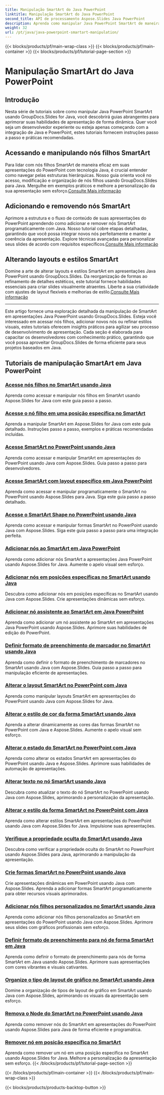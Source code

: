```yaml
---
title: Manipulação SmartArt do Java PowerPoint
linktitle: Manipulação SmartArt do Java PowerPoint
second_title: API de processamento Aspose.Slides Java PowerPoint
description: Aprenda como manipular Java PowerPoint SmartArt de maneira eficaz com tutoriais GroupDocs.Slides para Java. Acesse nós filhos, adicione nós, altere layouts e muito mais!
weight: 32
url: /pt/java/java-powerpoint-smartart-manipulation/
---
```


{{< blocks/products/pf/main-wrap-class >}}
{{< blocks/products/pf/main-container >}}
{{< blocks/products/pf/tutorial-page-section >}}

# Manipulação SmartArt do Java PowerPoint


## Introdução

Nesta série de tutoriais sobre como manipular Java PowerPoint SmartArt usando GroupDocs.Slides for Java, você descobrirá guias abrangentes para aprimorar suas habilidades de apresentação de forma dinâmica. Quer você seja um desenvolvedor experiente ou esteja apenas começando com a integração de Java e PowerPoint, estes tutoriais fornecem instruções passo a passo e práticas recomendadas.

## Acessando e manipulando nós filhos SmartArt

 Para lidar com nós filhos SmartArt de maneira eficaz em suas apresentações do PowerPoint com tecnologia Java, é crucial entender como navegar pelas estruturas hierárquicas. Nosso guia orienta você no acesso, modificação e organização de nós filhos usando GroupDocs.Slides para Java. Mergulhe em exemplos práticos e melhore a personalização da sua apresentação sem esforço.[Consulte Mais informação](./access-child-nodes-smartart-java/)

## Adicionando e removendo nós SmartArt

Aprimore a estrutura e o fluxo de conteúdo de suas apresentações do PowerPoint aprendendo como adicionar e remover nós SmartArt programaticamente com Java. Nosso tutorial cobre etapas detalhadas, garantindo que você possa integrar novos nós perfeitamente e manter a coerência da apresentação. Explore técnicas avançadas para personalizar seus slides de acordo com requisitos específicos.[Consulte Mais informação](./add-nodes-smartart-java-powerpoint/)

## Alterando layouts e estilos SmartArt

 Domine a arte de alterar layouts e estilos SmartArt em apresentações Java PowerPoint usando GroupDocs.Slides. Da reorganização de formas ao refinamento de detalhes estéticos, este tutorial fornece habilidades essenciais para criar slides visualmente atraentes. Liberte a sua criatividade com ajustes de layout flexíveis e melhorias de estilo.[Consulte Mais informação](./change-smartart-layout-powerpoint-java/)

---

Este artigo fornece uma exploração detalhada da manipulação de SmartArt em apresentações Java PowerPoint usando GroupDocs.Slides. Esteja você interessado em acessar nós filhos, adicionar novos nós ou refinar estilos visuais, estes tutoriais oferecem insights práticos para agilizar seu processo de desenvolvimento de apresentação. Cada seção é elaborada para capacitar os desenvolvedores com conhecimento prático, garantindo que você possa aproveitar GroupDocs.Slides de forma eficiente para seus projetos baseados em Java.

## Tutoriais de manipulação SmartArt em Java PowerPoint
### [Acesse nós filhos no SmartArt usando Java](./access-child-nodes-smartart-java/)
Aprenda como acessar e manipular nós filhos em SmartArt usando Aspose.Slides for Java com este guia passo a passo.
### [Acesse o nó filho em uma posição específica no SmartArt](./access-child-node-specific-position-smartart-java/)
Aprenda a manipular SmartArt em Aspose.Slides for Java com este guia detalhado. Instruções passo a passo, exemplos e práticas recomendadas incluídas.
### [Acesse SmartArt no PowerPoint usando Java](./access-smartart-powerpoint-java/)
Aprenda como acessar e manipular SmartArt em apresentações do PowerPoint usando Java com Aspose.Slides. Guia passo a passo para desenvolvedores.
### [Acesse SmartArt com layout específico em Java PowerPoint](./access-smartart-specific-layout-java-powerpoint/)
Aprenda como acessar e manipular programaticamente o SmartArt no PowerPoint usando Aspose.Slides para Java. Siga este guia passo a passo detalhado.
### [Acesse o SmartArt Shape no PowerPoint usando Java](./access-smartart-shape-powerpoint-java/)
Aprenda como acessar e manipular formas SmartArt no PowerPoint usando Java com Aspose.Slides. Siga este guia passo a passo para uma integração perfeita.
### [Adicionar nós ao SmartArt em Java PowerPoint](./add-nodes-smartart-java-powerpoint/)
Aprenda como adicionar nós SmartArt a apresentações Java PowerPoint usando Aspose.Slides for Java. Aumente o apelo visual sem esforço.
### [Adicionar nós em posições específicas no SmartArt usando Java](./add-nodes-specific-position-smartart-java/)
Descubra como adicionar nós em posições específicas no SmartArt usando Java com Aspose.Slides. Crie apresentações dinâmicas sem esforço.
### [Adicionar nó assistente ao SmartArt em Java PowerPoint](./add-assistant-node-smartart-java-powerpoint/)
Aprenda como adicionar um nó assistente ao SmartArt em apresentações Java PowerPoint usando Aspose.Slides. Aprimore suas habilidades de edição do PowerPoint.
### [Definir formato de preenchimento de marcador no SmartArt usando Java](./set-bullet-fill-format-smartart-java/)
Aprenda como definir o formato de preenchimento de marcadores no SmartArt usando Java com Aspose.Slides. Guia passo a passo para manipulação eficiente de apresentações.
### [Alterar o layout SmartArt no PowerPoint com Java](./change-smartart-layout-powerpoint-java/)
Aprenda como manipular layouts SmartArt em apresentações do PowerPoint usando Java com Aspose.Slides for Java.
### [Alterar o estilo de cor da forma SmartArt usando Java](./change-smartart-shape-color-style-java/)
Aprenda a alterar dinamicamente as cores das formas SmartArt no PowerPoint com Java e Aspose.Slides. Aumente o apelo visual sem esforço.
### [Alterar o estado do SmartArt no PowerPoint com Java](./change-smartart-state-powerpoint-java/)
Aprenda como alterar os estados SmartArt em apresentações do PowerPoint usando Java e Aspose.Slides. Aprimore suas habilidades de automação de apresentações.
### [Alterar texto no nó SmartArt usando Java](./change-text-smartart-node-java/)
Descubra como atualizar o texto do nó SmartArt no PowerPoint usando Java com Aspose.Slides, aprimorando a personalização da apresentação.
### [Alterar o estilo da forma SmartArt no PowerPoint com Java](./change-smartart-shape-style-powerpoint-java/)
Aprenda como alterar estilos SmartArt em apresentações do PowerPoint usando Java com Aspose.Slides for Java. Impulsione suas apresentações.
### [Verifique a propriedade oculta do SmartArt usando Java](./check-smartart-hidden-property-java/)
Descubra como verificar a propriedade oculta do SmartArt no PowerPoint usando Aspose.Slides para Java, aprimorando a manipulação da apresentação.
### [Crie formas SmartArt no PowerPoint usando Java](./create-smartart-shape-powerpoint-java/)
Crie apresentações dinâmicas em PowerPoint usando Java com Aspose.Slides. Aprenda a adicionar formas SmartArt programaticamente para obter recursos visuais aprimorados.
### [Adicionar nós filhos personalizados no SmartArt usando Java](./add-custom-child-nodes-smartart-java/)
Aprenda como adicionar nós filhos personalizados ao SmartArt em apresentações do PowerPoint usando Java com Aspose.Slides. Aprimore seus slides com gráficos profissionais sem esforço.
### [Definir formato de preenchimento para nó de forma SmartArt em Java](./set-fill-format-smartart-shape-node-java/)
Aprenda como definir o formato de preenchimento para nós de forma SmartArt em Java usando Aspose.Slides. Aprimore suas apresentações com cores vibrantes e visuais cativantes.
### [Organize o tipo de layout de gráfico no SmartArt usando Java](./organize-chart-layout-type-smartart-java/)
Domine a organização de tipos de layout de gráfico em SmartArt usando Java com Aspose.Slides, aprimorando os visuais da apresentação sem esforço.
### [Remova o Node do SmartArt no PowerPoint usando Java](./remove-node-smartart-powerpoint-java/)
Aprenda como remover nós do SmartArt em apresentações do PowerPoint usando Aspose.Slides para Java de forma eficiente e programática.
### [Remover nó em posição específica no SmartArt](./remove-node-specific-position-smartart-java/)
Aprenda como remover um nó em uma posição específica no SmartArt usando Aspose.Slides for Java. Melhore a personalização da apresentação sem esforço.
{{< /blocks/products/pf/tutorial-page-section >}}

{{< /blocks/products/pf/main-container >}}
{{< /blocks/products/pf/main-wrap-class >}}

{{< blocks/products/products-backtop-button >}}
